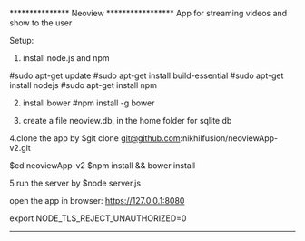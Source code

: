 *************** Neoview *****************
App for streaming videos and show to the user

Setup: 

1. install node.js and npm

#sudo apt-get update
#sudo apt-get install build-essential
#sudo apt-get install nodejs
#sudo apt-get install npm

2. install bower
#npm install -g bower

3. create a file neoview.db, in the home folder for sqlite db

4.clone the app by
$git clone git@github.com:nikhilfusion/neoviewApp-v2.git

$cd neoviewApp-v2
$npm install && bower install

5.run the server by
$node server.js

open the app in browser: https://127.0.0.1:8080

export NODE_TLS_REJECT_UNAUTHORIZED=0

**********************************************